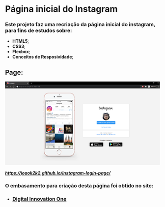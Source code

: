 # **Página inicial do Instagram**

### Este projeto  faz uma recriação da página inicial do instagram, para fins de estudos sobre:

- **HTML5**;
- **CSS3**;
- **Flexbox**;
- **Conceitos de Resposividade**;


## **Page**:

![](https://github.com/joaok2k2/instagram-login-page/blob/master/img/md-photo.PNG)



***https://joaok2k2.github.io/instagram-login-page/***

### O embasamento para criação desta página foi obtido no site:
- ### [**Digital Innovation One**](https://digitalinnovation.one/)




